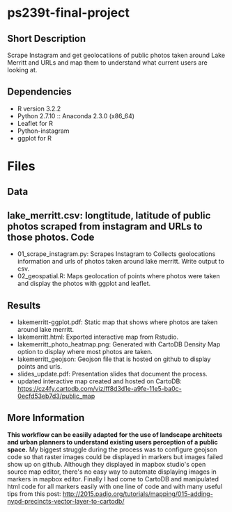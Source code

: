 **ps239t-final-project**
=======================

Short Description
---------------------

Scrape Instagram and get geolocatiions of public photos taken around Lake Merritt and URLs and map them to understand what current users are looking at. 


Dependencies
-------------------

* R version 3.2.2
* Python 2.7.10 :: Anaconda 2.3.0 (x86_64)
* Leaflet for R
* Python-instagram
* ggplot for R

**Files**
============

Data
-----------------

lake_merritt.csv: longtitude, latitude of public photos scraped from instagram and URLs to those photos.
Code
---------------
* 01_scrape_instagram.py: Scrapes Instagram to Collects geolocations information and urls of photos taken around lake merritt. Write output to csv. 
* 02_geospatial.R: Maps geolocation of points where photos were taken and display the photos with ggplot and leaflet.

Results
--------------

* lakemerritt-ggplot.pdf: Static map that shows where photos are taken around lake merritt.
* lakemerritt.html: Exported interactive map from Rstudio.
* lakemerritt_photo_heatmap.png: Generated with CartoDB Density Map option to display where most photos are taken.
* lakemerritt_geojson: Geojson file that is hosted on github to display points and urls.
* slides_update.pdf: Presentation slides that document the process.
* updated interactive map created and hosted on CartoDB: https://cz4fy.cartodb.com/viz/ff8d3d1e-a9fe-11e5-ba0c-0ecfd53eb7d3/public_map

More Information
-------------------
**This workflow can be easiily adapted for the use of landscape architects and urban planners to understand existing users perception of a public space.**
My biggest struggle during the process was to configure geojson code so that raster images could be displayed in markers but images failed show up on github. Although they displayed in mapbox studio's open source map editor, there's no easy way to automate displaying images in markers in mapbox editor. 
Finally I had come to CartoDB and manipulated html code for all markers easily with one line of code and with many useful tips from this post: http://2015.padjo.org/tutorials/mapping/015-adding-nypd-precincts-vector-layer-to-cartodb/
 
